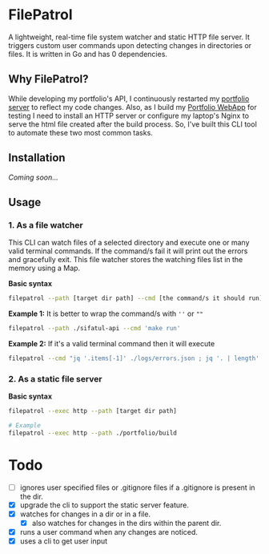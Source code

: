# FilePatrol

A lightweight, real-time file system watcher and static HTTP file server. It triggers custom user commands upon detecting changes in directories or files. It is written in Go and has 0 dependencies.

## Why FilePatrol?

While developing my portfolio's API, I continuously restarted my [portfolio server](https://github.com/sifatulrabbi/sifatul-api) to reflect my code changes. Also, as I build my [Portfolio WebApp](https://github.com/sifatulrabbi/sifatulrabbi.github.io) for testing I need to install an HTTP server or configure my laptop's Nginx to serve the html file created after the build process. So, I've built this CLI tool to automate these two most common tasks.

## Installation

_Coming soon..._

## Usage

### 1. As a file watcher

This CLI can watch files of a selected directory and execute one or many valid terminal commands. If the command/s fail it will print out the errors and gracefully exit. This file watcher stores the watching files list in the memory using a Map.

**Basic syntax**

```bash
filepatrol --path [target dir path] --cmd [the command/s it should run]
```

**Example 1:** It is better to wrap the command/s with `''` or `""`

```bash
filepatrol --path ./sifatul-api --cmd 'make run'
```

**Example 2:** If it's a valid terminal command then it will execute

```bash
filepatrol --cmd "jq '.items[-1]' ./logs/errors.json ; jq '. | length' ./logs/errors.json" --path ./logs
```

### 2. As a static file server

**Basic syntax**

```bash
filepatrol --exec http --path [target dir path]

# Example
filepatrol --exec http --path ./portfolio/build
```

# Todo

- [ ] ignores user specified files or .gitignore files if a .gitignore is present in the dir.
- [x] upgrade the cli to support the static server feature.
- [x] watches for changes in a dir or in a file.
  - [x] also watches for changes in the dirs within the parent dir.
- [x] runs a user command when any changes are noticed.
- [x] uses a cli to get user input
